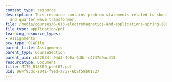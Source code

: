 ```yaml
---
content_type: resource
description: This resource contains problem statements related to shunting, impedance,
  and quarter wave transformer.
file: /media/courses/6-013-electromagnetics-and-applications-spring-2009/064f93dc2041f9eda7376b2f59b01727_MIT6_013S09_pset07.pdf
file_type: application/pdf
learning_resource_types:
- Assignments
ocw_type: OCWFile
parent_title: Assignments
parent_type: CourseSection
parent_uid: cb22634f-94d3-4e0a-9d8c-c4747d9ac415
resourcetype: Document
title: MIT6_013S09_pset07.pdf
uid: 064f93dc-2041-f9ed-a737-6b2f59b01727
---
```

